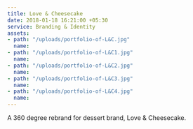 ```yaml
---
title: Love & Cheesecake
date: 2018-01-18 16:21:00 +05:30
service: Branding & Identity
assets:
- path: "/uploads/portfolio-of-L&C.jpg"
  name: 
- path: "/uploads/portfolio-of-L&C1.jpg"
  name: 
- path: "/uploads/portfolio-of-L&C2.jpg"
  name: 
- path: "/uploads/portfolio-of-L&C3.jpg"
  name: 
- path: "/uploads/portfolio-of-L&C4.jpg"
  name: 
---
```


A 360 degree rebrand for dessert brand, Love & Cheesecake.